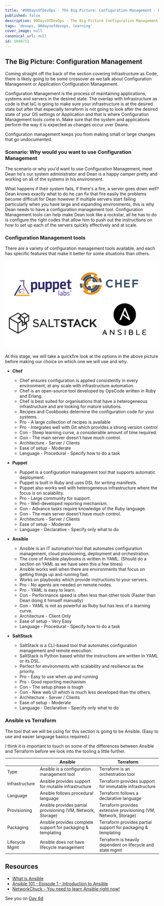 ```yaml
---
title: '#90DaysOfDevOps - The Big Picture: Configuration Management - Day 63'
published: false
description: 90DaysOfDevOps - The Big Picture Configuration Management
tags: 'devops, 90daysofdevops, learning'
cover_image: null
canonical_url: null
id: 1048711
---
```


## The Big Picture: Configuration Management

Coming straight off the back of the section covering Infrastructure as Code, there is likely going to be some crossover as we talk about Configuration Management or Application Configuration Management.

Configuration Management is the process of maintaining applications, systems and servers in the desired state. The overlap with Infrastructure as code is that IaC is going to make sure your infrastructure is at the desired state but after that especially terraform is not going to look after the desired state of your OS settings or Application and that is where Configuration Management tools come in. Make sure that the system and applications perform the way it is expected as changes occur over Deane.

Configuration management keeps you from making small or large changes that go undocumented.

### Scenario: Why would you want to use Configuration Management

The scenario or why you'd want to use Configuration Management, meet Dean he's our system administrator and Dean is a happy camper pretty and
working on all of the systems in his environment.

What happens if their system fails, if there's a fire, a server goes down well? Dean knows exactly what to do he can fix that fire easily the problems become difficult for Dean however if multiple servers start failing particularly when you have large and expanding environments, this is why Dean needs to have a configuration management tool. Configuration Management tools can help make Dean look like a rockstar, all he has to do is configure the right codes that allow him to push out the instructions on how to set up each of the servers quickly effectively and at scale.

### Configuration Management tools

There are a variety of configuration management tools available, and each has specific features that make it better for some situations than others.

![](Images/Day63_config1.png)

At this stage, we will take a quickfire look at the options in the above picture before making our choice on which one we will use and why.

- **Chef**

  - Chef ensures configuration is applied consistently in every environment, at any scale with infrastructure automation.
  - Chef is an open-source tool developed by OpsCode written in Ruby and Erlang.
  - Chef is best suited for organisations that have a heterogeneous infrastructure and are looking for mature solutions.
  - Recipes and Cookbooks determine the configuration code for your systems.
  - Pro - A large collection of recipes is available
  - Pro - Integrates well with Git which provides a strong version control
  - Con - Steep learning curve, a considerable amount of time required.
  - Con - The main server doesn't have much control.
  - Architecture - Server / Clients
  - Ease of setup - Moderate
  - Language - Procedural - Specify how to do a task

- **Puppet**
  - Puppet is a configuration management tool that supports automatic deployment.
  - Puppet is built in Ruby and uses DSL for writing manifests.
  - Puppet also works well with heterogeneous infrastructure where the focus is on scalability.
  - Pro - Large community for support.
  - Pro - Well-developed reporting mechanism.
  - Con - Advance tasks require knowledge of the Ruby language.
  - Con - The main server doesn't have much control.
  - Architecture - Server / Clients
  - Ease of setup - Moderate
  - Language - Declarative - Specify only what to do
- **Ansible**

  - Ansible is an IT automation tool that automates configuration management, cloud provisioning, deployment and orchestration.
  - The core of Ansible playbooks is written in YAML. (Should do a section on YAML as we have seen this a few times)
  - Ansible works well when there are environments that focus on getting things up and running fast.
  - Works on playbooks which provide instructions to your servers.
  - Pro - No agents are needed on remote nodes.
  - Pro - YAML is easy to learn.
  - Con - Performance speed is often less than other tools (Faster than Dean doing it himself manually)
  - Con - YAML is not as powerful as Ruby but has less of a learning curve.
  - Architecture - Client Only
  - Ease of setup - Very Easy
  - Language - Procedural - Specify how to do a task

- **SaltStack**
  - SaltStack is a CLI-based tool that automates configuration management and remote execution.
  - SaltStack is Python based whilst the instructions are written in YAML or its DSL.
  - Perfect for environments with scalability and resilience as the priority.
  - Pro - Easy to use when up and running
  - Pro - Good reporting mechanism
  - Con - The setup phase is tough
  - Con - New web UI which is much less developed than the others.
  - Architecture - Server / Clients
  - Ease of setup - Moderate
  - Language - Declarative - Specify only what to do

### Ansible vs Terraform

The tool that we will be using for this section is going to be Ansible. (Easy to use and easier language basics required.)

I think it is important to touch on some of the differences between Ansible and Terraform before we look into the tooling a little further.

|                | Ansible                                                      | Terraform                                                        |
| -------------- | ------------------------------------------------------------ | ---------------------------------------------------------------- |
| Type           | Ansible is a configuration management tool                   | Terraform is an orchestration tool                             |
| Infrastructure | Ansible provides support for mutable infrastructure          | Terraform provides support for immutable infrastructure          |
| Language       | Ansible follows procedural language                          | Terraform follows a declarative language                          |
| Provisioning   | Ansible provides partial provisioning (VM, Network, Storage) | Terraform provides extensive provisioning (VM, Network, Storage) |
| Packaging      | Ansible provides complete support for packaging & templating | Terraform provides partial support for packaging & templating    |
| Lifecycle Mgmt | Ansible does not have lifecycle management                   | Terraform is heavily dependent on lifecycle and state mgmt       |

## Resources

- [What is Ansible](https://www.youtube.com/watch?v=1id6ERvfozo)
- [Ansible 101 - Episode 1 - Introduction to Ansible](https://www.youtube.com/watch?v=goclfp6a2IQ)
- [NetworkChuck - You need to learn Ansible right now!](https://www.youtube.com/watch?v=5hycyr-8EKs&t=955s)

See you on [Day 64](/90dayspractical/90DaysOfDevOps/2022/Days/day64.md)
